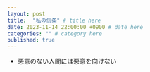 ```yaml
---
layout: post
title:  "私の信条" # title here
date: 2023-11-14 22:00:00 +0900 # date here
categories: "" # category here
published: true
---
```


<!-- To add new posts, simply add a file in the `_posts` directory that follows the convention `YYYY-MM-DD-name-of-post.ext` and includes the necessary front matter. Take a look at the source for this post to get an idea about how it works. -->

- 悪意のない人間には悪意を向けない

<!-- content here -->
